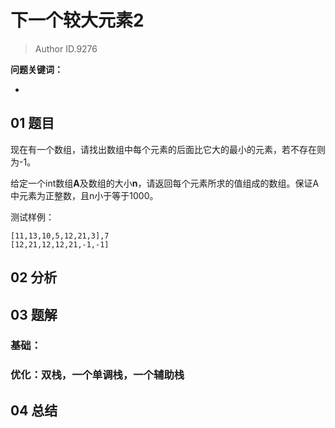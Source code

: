 # 下一个较大元素2
> Author ID.9276 

**问题关键词：**

- 

## 01 题目

现在有一个数组，请找出数组中每个元素的后面比它大的最小的元素，若不存在则为-1。

给定一个int数组**A**及数组的大小**n**，请返回每个元素所求的值组成的数组。保证A中元素为正整数，且n小于等于1000。

测试样例：

```
[11,13,10,5,12,21,3],7
[12,21,12,12,21,-1,-1]
```

## 02 分析



## 03 题解

### 基础：



### 优化：双栈，一个单调栈，一个辅助栈



## 04 总结

